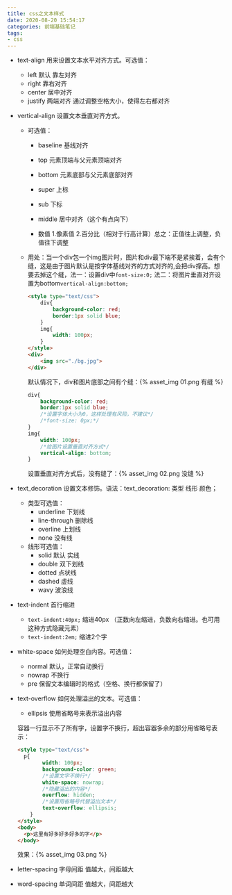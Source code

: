 ```yaml
---
title: css之文本样式
date: 2020-08-20 15:54:17
categories: 前端基础笔记
tags:
- css
---
```


- text-align  用来设置文本水平对齐方式。可选值：

  - left  默认  靠左对齐
  - right   靠右对齐
  - center   居中对齐
  - justify   两端对齐  通过调整空格大小，使得左右都对齐

- vertical-align  设置文本垂直对齐方式。

  - 可选值：

    - baseline   基线对齐

    - top    元素顶端与父元素顶端对齐

    - bottom    元素底部与父元素底部对齐

    - super  上标

      <!--more-->

    - sub   下标

    - middle  居中对齐（这个有点向下）

    - 数值  1.像素值   2.百分比（相对于行高计算）总之：正值往上调整，负值往下调整

  - 用处：当一个div包一个img图片时，图片和div最下端不是紧挨着，会有个缝，这是由于图片默认是按字体基线对齐的方式对齐的,会把div撑高。想要去掉这个缝，法一：设置div中`font-size:0;` 法二：将图片垂直对齐设置为bottom`vertical-align:bottom;`

    ```html
    <style type="text/css">
        div{
            background-color: red;
            border:1px solid blue;
        }
        img{
            width: 100px;
        }
    </style>
    <div>
    	<img src="./bg.jpg">
    </div>
    ```

    默认情况下，div和图片底部之间有个缝：{% asset_img 01.png 有缝 %}

    ```css
    div{
        background-color: red;
        border:1px solid blue;
        /*设置字体大小为0，这样处理有风险，不建议*/
        /*font-size: 0px;*/
    }
    img{
        width: 100px;
        /*给图片设置垂直对齐方式*/
        vertical-align: bottom;
    }
    ```

    设置垂直对齐方式后，没有缝了：{% asset_img 02.png 没缝 %}

- text_decoration   设置文本修饰。语法：text_decoration: 类型  线形   颜色；

  - 类型可选值：
    - underline   下划线
    - line-through   删除线
    - overline  上划线
    - none  没有线
  - 线形可选值：
    - solid  默认  实线
    - double  双下划线
    - dotted  点状线
    - dashed  虚线
    - wavy  波浪线

- text-indent   首行缩进

  - `text-indent:40px;`  缩进40px   （正数向左缩进，负数向右缩进。也可用这种方式隐藏元素）
  - `text-indent:2em;`  缩进2个字

- white-space  如何处理空白内容。可选值：

  - normal   默认，正常自动换行
  - nowrap  不换行
  - pre   保留文本编辑时的格式（空格、换行都保留了）

- text-overflow  如何处理溢出的文本。可选值：

  - ellipsis   使用省略号来表示溢出内容

  容器一行显示不了所有字，设置字不换行，超出容器多余的部分用省略号表示：

  ```html
  <style type="text/css">
  	p{
          width: 100px;
          background-color: green;
          /*设置文字不换行*/
          white-space: nowrap;
          /*隐藏溢出的内容*/
          overflow: hidden;
          /*设置用省略号代替溢出文本*/
          text-overflow: ellipsis;
      }
  </style>
  <body>
  	<p>这里有好多好多好多的字</p>
  </body>
  ```

  效果：{% asset_img 03.png %}

- letter-spacing   字母间距   值越大，间距越大

- word-spacing   单词间距    值越大，间距越大

  